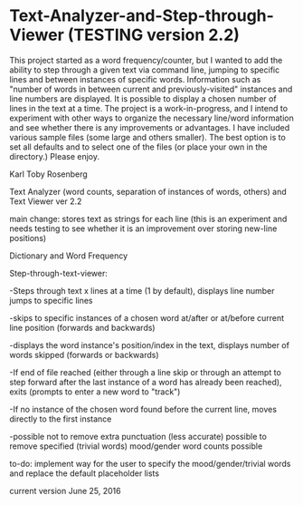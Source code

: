 # Text-Analyzer-and-Step-through-Viewer (TESTING version 2.2)
This project started as a word frequency/counter,
but I wanted to add the ability to step through a given text via command line,
jumping to specific lines and between instances of specific words.
Information such as "number of words in between current and previously-visited" instances and line numbers are displayed.
It is possible to display a chosen number of lines in the text at a time.
The project is a work-in-progress, and I intend to experiment with other ways to organize the necessary line/word information and 
see whether there is any improvements or advantages. I have included various sample files (some large and others smaller). 
The best option is to set all defaults and to select one of the files (or place your own in the directory.) Please enjoy.

Karl Toby Rosenberg

Text Analyzer (word counts, separation of instances of words, others) and Text Viewer
ver 2.2

main change: stores text as strings for each line
(this is an experiment and needs testing to see whether it is an improvement over storing new-line positions)

Dictionary and Word Frequency

Step-through-text-viewer:

-Steps through text x lines at a time (1 by default), displays line number
jumps to specific lines

-skips to specific instances of a chosen word 
at/after or at/before current line position (forwards and backwards)

-displays the word instance's position/index in the text,
displays number of words skipped (forwards or backwards)

-If end of file reached 
(either through a line skip or through an attempt to step forward after 
the last instance of a word has already been reached),
exits (prompts to enter a new word to "track")

-If no instance of the chosen word found before the current line,
moves directly to the first instance

-possible not to remove extra punctuation (less accurate)
possible to remove specified (trivial words)
mood/gender word counts possible

to-do: implement way for the user to specify the 
mood/gender/trivial words and replace the default placeholder lists

current version June 25, 2016